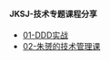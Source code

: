 #### JKSJ-技术专题课程分享

- [01-DDD实战](https://techsums.github.io/jkcourses/01-DDD%E5%AE%9E%E6%88%98%E8%AF%BE/index.html)
- [02-朱赟的技术管理课](https://techsums.github.io/jkcourses/02-%E6%9C%B1%E8%B5%9F%E7%9A%84%E6%8A%80%E6%9C%AF%E7%AE%A1%E7%90%86%E8%AF%BE/index.html)